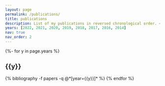 ```yaml
---
layout: page
permalink: /publications/
title: publications
description: List of my publications in reversed chronological order. <i>(Last update 27/06/2022)</i>
years: [2022, 2021, 2020, 2019, 2018, 2017, 2016, 2014]
nav: true
nav_order: 2
---
```

<!-- _pages/publications.md -->
<div class="publications">

{%- for y in page.years %}
  <h2 class="year">{{y}}</h2>
  {% bibliography -f papers -q @*[year={{y}}]* %}
{% endfor %}

</div>
